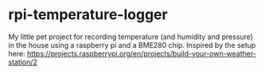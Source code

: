 # rpi-temperature-logger

My little pet project for recording temperature (and humidity and pressure) in the house using a raspberry pi and a BME280 chip. Inspired by the setup here: https://projects.raspberrypi.org/en/projects/build-your-own-weather-station/2
